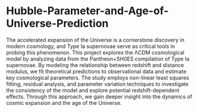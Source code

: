 # Hubble-Parameter-and-Age-of-Universe-Prediction

The accelerated expansion of the Universe is a cornerstone discovery in modern cosmology, and Type Ia supernovae serve as critical tools in probing this phenomenon. This project explores the ΛCDM cosmological model by analyzing data from the Pantheon+SH0ES compilation of Type Ia supernovae. By modeling the relationship between redshift and distance modulus, we fit theoretical predictions to observational data and estimate key cosmological parameters. The study employs non-linear least squares fitting, residual analysis, and parameter variation techniques to investigate the consistency of the model and explore potential redshift-dependent effects. Through this approach, we gain deeper insight into the dynamics of cosmic expansion and the age of the Universe.
